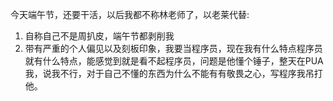 今天端午节，还要干活，以后我都不称林老师了，以老莱代替:

1.  自称自己不是周扒皮，端午节都剥削我
2.  带有严重的个人偏见以及刻板印象，我要当程序员，现在我有什么特点程序员就有什么特点，能感觉到就是看不起程序员，问题是他懂个锤子，整天在PUA我，说我不行，对于自己不懂的东西为什么不能有有敬畏之心，写程序我吊打他。
